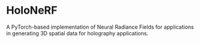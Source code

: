 # HoloNeRF

A PyTorch-based implementation of Neural Radiance Fields for applications in generating 3D spatial data for holography applications.
